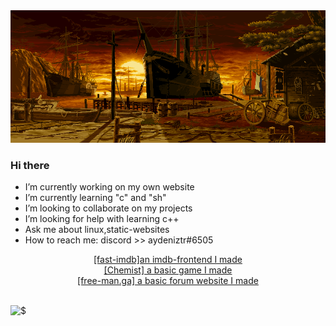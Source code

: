 <img src="https://github.com/Aydeniztr/Aydeniztr/blob/main/AF017CC3-71BB-47C6-AD3A-0DCCB9FF576A.gif?raw=true">

### Hi there

- I’m currently working on my own website
- I’m currently learning "c" and "sh"
- I’m looking to collaborate on my projects
- I’m looking for help with learning c++
- Ask me about linux,static-websites
- How to reach me: discord >> aydeniztr#6505

<center>
<a href="https://h7duukfoy2wx7e2d16ms3a.on.drv.tw/project.lounge/fast-imdb/">[fast-imdb]an imdb-frontend I made<a/>
<br>
<a href="https://h7duukfoy2wx7e2d16ms3a.on.drv.tw/project.lounge/Chemist/">[Chemist]  a basic game I made</a>
<br>
<a href="https://free-man.ga">[free-man.ga]  a basic forum  website I made</a>

<br>
<br>
</center>

![$](https://github-readme-stats.vercel.app/api?username=Aydeniztr&hide_border=true&show_icons=true&theme=tokyonight)


<!--

**Aydeniztr/Aydeniztr** is a ✨ _special_ ✨ repository because its `README.md` (this file) appears on your GitHub profile.

Here are some ideas to get you started:
 

-->
